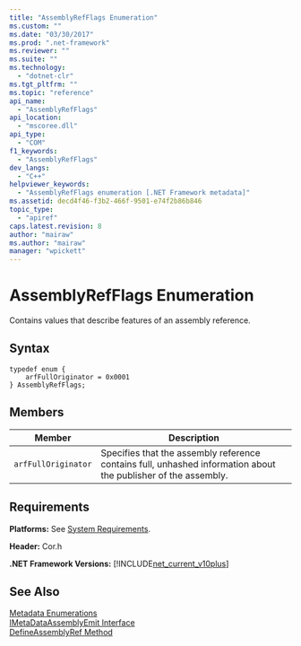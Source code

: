 ```yaml
---
title: "AssemblyRefFlags Enumeration"
ms.custom: ""
ms.date: "03/30/2017"
ms.prod: ".net-framework"
ms.reviewer: ""
ms.suite: ""
ms.technology: 
  - "dotnet-clr"
ms.tgt_pltfrm: ""
ms.topic: "reference"
api_name: 
  - "AssemblyRefFlags"
api_location: 
  - "mscoree.dll"
api_type: 
  - "COM"
f1_keywords: 
  - "AssemblyRefFlags"
dev_langs: 
  - "C++"
helpviewer_keywords: 
  - "AssemblyRefFlags enumeration [.NET Framework metadata]"
ms.assetid: decd4f46-f3b2-466f-9501-e74f2b86b846
topic_type: 
  - "apiref"
caps.latest.revision: 8
author: "mairaw"
ms.author: "mairaw"
manager: "wpickett"
---
```

# AssemblyRefFlags Enumeration
Contains values that describe features of an assembly reference.  
  
## Syntax  
  
```  
typedef enum {  
    arfFullOriginator = 0x0001  
} AssemblyRefFlags;  
```  
  
## Members  
  
|Member|Description|  
|------------|-----------------|  
|`arfFullOriginator`|Specifies that the assembly reference contains full, unhashed information about the publisher of the assembly.|  
  
## Requirements  
 **Platforms:** See [System Requirements](../../../../docs/framework/get-started/system-requirements.md).  
  
 **Header:** Cor.h  
  
 **.NET Framework Versions:** [!INCLUDE[net_current_v10plus](../../../../includes/net-current-v10plus-md.md)]  
  
## See Also  
 [Metadata Enumerations](../../../../docs/framework/unmanaged-api/metadata/metadata-enumerations.md)   
 [IMetaDataAssemblyEmit Interface](../../../../docs/framework/unmanaged-api/metadata/imetadataassemblyemit-interface.md)   
 [DefineAssemblyRef Method](../../../../docs/framework/unmanaged-api/metadata/imetadataassemblyemit-defineassemblyref-method.md)

